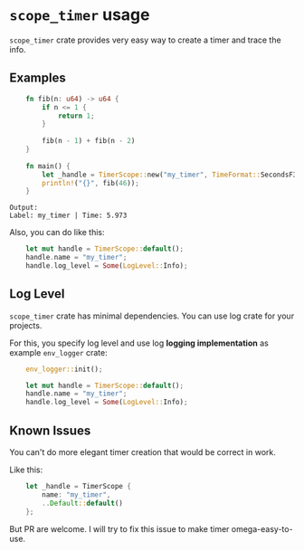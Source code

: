 # `scope_timer` usage
`scope_timer` crate provides very easy way to create a timer and trace the info.

## Examples
```rs
    fn fib(n: u64) -> u64 {
        if n <= 1 {
            return 1;
        }
        
        fib(n - 1) + fib(n - 2)
    }
    
    fn main() {
        let _handle = TimerScope::new("my_timer", TimeFormat::SecondsF32(3), None, false);
        println!("{}", fib(46));
    }
```
```
Output:
Label: my_timer | Time: 5.973
```

Also, you can do like this:
```rs
    let mut handle = TimerScope::default();
    handle.name = "my_timer";
    handle.log_level = Some(LogLevel::Info);
```

## Log Level
`scope_timer` crate has minimal dependencies. You can use log crate for your projects.

For this, you specify log level and
use log **logging implementation** as example `env_logger` crate:

```rs
    env_logger::init();

    let mut handle = TimerScope::default();
    handle.name = "my_timer";
    handle.log_level = Some(LogLevel::Info);
```

## Known Issues
You can't do more elegant timer creation that would be correct in work.

Like this:
```rs
    let _handle = TimerScope {
        name: "my_timer",
        ..Default::default()
    };
```
But PR are welcome. I will try to fix this issue to make timer omega-easy-to-use.
